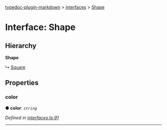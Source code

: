 [typedoc-plugin-markdown](../README.md) > [interfaces](../modules/interfaces.md) > [Shape](../interfaces/interfaces.shape.md)



# Interface: Shape

## Hierarchy

**Shape**

↳  [Square](interfaces.square.md)









## Properties


###  color

**●  color**:  *`string`* 

*Defined in [interfaces.ts:91](https://bitbucket.org/owner/repository_name/src/master/src/interfaces.ts?fileviewer&amp;#x3D;file-view-default#interfaces.ts-91)*





___


